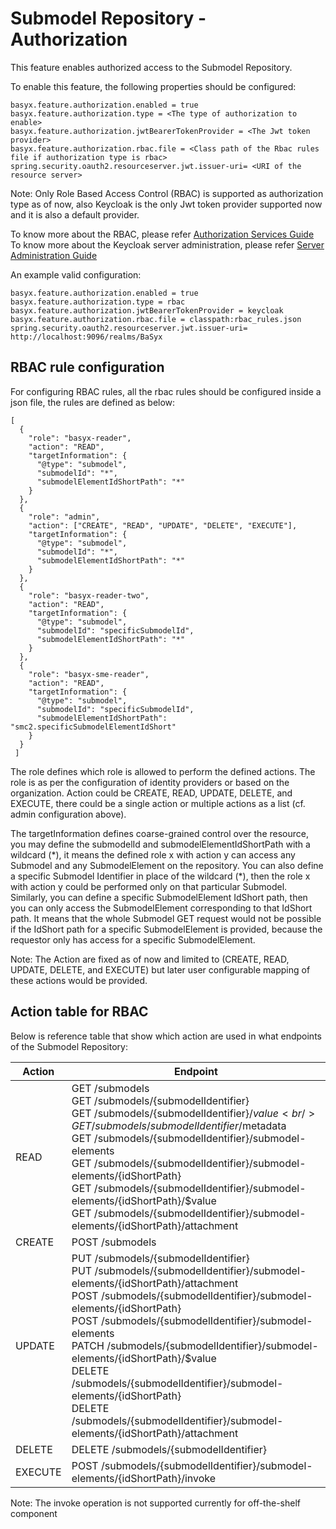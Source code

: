 # Submodel Repository - Authorization
This feature enables authorized access to the Submodel Repository.

To enable this feature, the following properties should be configured:

```
basyx.feature.authorization.enabled = true
basyx.feature.authorization.type = <The type of authorization to enable>
basyx.feature.authorization.jwtBearerTokenProvider = <The Jwt token provider>
basyx.feature.authorization.rbac.file = <Class path of the Rbac rules file if authorization type is rbac>
spring.security.oauth2.resourceserver.jwt.issuer-uri= <URI of the resource server>
```

Note: Only Role Based Access Control (RBAC) is supported as authorization type as of now, also Keycloak is the only Jwt token provider supported now and it is also a default provider. 

To know more about the RBAC, please refer [Authorization Services Guide](https://www.keycloak.org/docs/latest/authorization_services/index.html)
To know more about the Keycloak server administration, please refer [Server Administration Guide](https://www.keycloak.org/docs/latest/server_admin/#keycloak-features-and-concepts)

An example valid configuration:

```
basyx.feature.authorization.enabled = true
basyx.feature.authorization.type = rbac
basyx.feature.authorization.jwtBearerTokenProvider = keycloak
basyx.feature.authorization.rbac.file = classpath:rbac_rules.json
spring.security.oauth2.resourceserver.jwt.issuer-uri= http://localhost:9096/realms/BaSyx
```

## RBAC rule configuration

For configuring RBAC rules, all the rbac rules should be configured inside a json file, the rules are defined as below:

```
[
  {
    "role": "basyx-reader",
    "action": "READ",
    "targetInformation": {
      "@type": "submodel",
      "submodelId": "*",
      "submodelElementIdShortPath": "*"
    }
  },
  {
    "role": "admin",
    "action": ["CREATE", "READ", "UPDATE", "DELETE", "EXECUTE"],
    "targetInformation": {
      "@type": "submodel",
      "submodelId": "*",
      "submodelElementIdShortPath": "*"
    }
  },
  {
    "role": "basyx-reader-two",
    "action": "READ",
    "targetInformation": {
      "@type": "submodel",
      "submodelId": "specificSubmodelId",
      "submodelElementIdShortPath": "*"
    }
  },
  {
    "role": "basyx-sme-reader",
    "action": "READ",
    "targetInformation": {
      "@type": "submodel",
      "submodelId": "specificSubmodelId",
      "submodelElementIdShortPath": "smc2.specificSubmodelElementIdShort"
    }
  }
 ]
```

The role defines which role is allowed to perform the defined actions. The role is as per the configuration of identity providers or based on the organization. Action could be CREATE, READ, UPDATE, DELETE, and EXECUTE, there could be a single action or multiple actions as a list (cf. admin configuration above).

The targetInformation defines coarse-grained control over the resource, you may define the submodelId and submodelElementIdShortPath with a wildcard (\*), it means the defined role x with action y can access any Submodel and any SubmodelElement on the repository. You can also define a specific Submodel Identifier in place of the wildcard (\*), then the role x with action y could be performed only on that particular Submodel. Similarly, you can define a specific SubmodelElement IdShort path, then you can only access the SubmodelElement corresponding to that IdShort path. It means that the whole Submodel GET request would not be possible if the IdShort path for a specific SubmodelElement is provided, because the requestor only has access for a specific SubmodelElement.

Note: The Action are fixed as of now and limited to (CREATE, READ, UPDATE, DELETE, and EXECUTE) but later user configurable mapping of these actions would be provided.

## Action table for RBAC

Below is reference table that show which action are used in what endpoints of the Submodel Repository:

| Action  | Endpoint                                                                                                                                                                                                            |
|---------|---------------------------------------------------------------------------------------------------------------------------------------------------------------------------------------------------------------------|
| READ    | GET /submodels <br /> GET /submodels/{submodelIdentifier} <br /> GET /submodels/{submodelIdentifier}/$value <br /> GET /submodels/{submodelIdentifier}/$metadata <br /> GET /submodels/{submodelIdentifier}/submodel-elements <br /> GET /submodels/{submodelIdentifier}/submodel-elements/{idShortPath} <br /> GET /submodels/{submodelIdentifier}/submodel-elements/{idShortPath}/$value <br /> GET /submodels/{submodelIdentifier}/submodel-elements/{idShortPath}/attachment  |
| CREATE  | POST /submodels <br />                                                                                                                                                                                                 |
| UPDATE  | PUT /submodels/{submodelIdentifier} <br /> PUT /submodels/{submodelIdentifier}/submodel-elements/{idShortPath}/attachment <br /> POST /submodels/{submodelIdentifier}/submodel-elements/{idShortPath} <br /> POST /submodels/{submodelIdentifier}/submodel-elements <br />  PATCH /submodels/{submodelIdentifier}/submodel-elements/{idShortPath}/$value <br /> DELETE /submodels/{submodelIdentifier}/submodel-elements/{idShortPath} <br /> DELETE /submodels/{submodelIdentifier}/submodel-elements/{idShortPath}/attachment |
| DELETE  | DELETE /submodels/{submodelIdentifier}  |
| EXECUTE | POST /submodels/{submodelIdentifier}/submodel-elements/{idShortPath}/invoke <br />                                                                                                                                                                                                                |


Note: The invoke operation is not supported currently for off-the-shelf component


